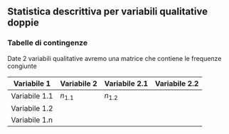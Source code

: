 ## Statistica descrittiva per variabili qualitative doppie 

### Tabelle di contingenze 
Date 2 variabili qualitative avremo una matrice che contiene le frequenze congiunte 

Variabile 1|Variabile 2|Variabile 2.1|Variabile 2.2
--|--|--|--
Variabile 1.1|$n_{1.1}$|$n_{1.2}$
Variabile 1.2|
Variabile 1.n|
